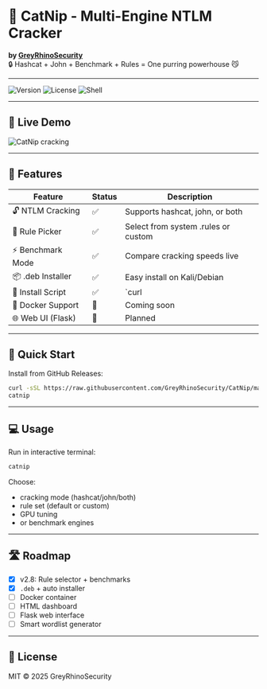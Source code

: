 # 🐾 CatNip - Multi-Engine NTLM Cracker

**by [GreyRhinoSecurity](https://github.com/GreyRhinoSecurity)**  
🔒 Hashcat + John + Benchmark + Rules = One purring powerhouse 😼

---

![Version](https://img.shields.io/badge/version-v2.8-blue)
![License](https://img.shields.io/badge/license-MIT-green)
![Shell](https://img.shields.io/badge/language-shell-lightgrey)

---

## 📸 Live Demo

![CatNip cracking](screenshots/catnip_v28_cracking.png)

---

## 🧠 Features

| Feature            | Status | Description                              |
|--------------------|--------|------------------------------------------|
| 🔓 NTLM Cracking   | ✅     | Supports hashcat, john, or both           |
| 🎯 Rule Picker     | ✅     | Select from system .rules or custom       |
| ⚡ Benchmark Mode  | ✅     | Compare cracking speeds live              |
| 📦 .deb Installer  | ✅     | Easy install on Kali/Debian               |
| 📜 Install Script  | ✅     | `curl | bash` one-liner setup             |
| 🐳 Docker Support  | 🚧     | Coming soon                               |
| 🌐 Web UI (Flask)  | 🚧     | Planned                                   |

---

## 🚀 Quick Start

Install from GitHub Releases:
```bash
curl -sSL https://raw.githubusercontent.com/GreyRhinoSecurity/CatNip/main/install_catnip.sh | bash
catnip
```

---

## 💻 Usage

Run in interactive terminal:
```bash
catnip
```

Choose:
- cracking mode (hashcat/john/both)
- rule set (default or custom)
- GPU tuning
- or benchmark engines

---

## 🛣️ Roadmap

- [x] v2.8: Rule selector + benchmarks
- [x] `.deb` + auto installer
- [ ] Docker container
- [ ] HTML dashboard
- [ ] Flask web interface
- [ ] Smart wordlist generator

---

## 📜 License

MIT © 2025 GreyRhinoSecurity
